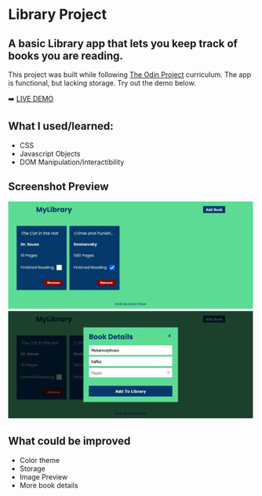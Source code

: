 # Library Project

## A basic Library app that lets you keep track of books you are reading.

This project was built while following [The Odin Project](https://www.theodinproject.com/) curriculum. The app is functional, but lacking storage. Try out the demo below.

➡️ [LIVE DEMO](https://azboss2021.github.io/library/)

## What I used/learned:

* CSS
* Javascript Objects
* DOM Manipulation/Interactibility

## Screenshot Preview

![screenshot](./screenshot_library_1.png?raw=true)
![screenshot](./screenshot_library_2.png?raw=true)

## What could be improved

* Color theme
* Storage
* Image Preview
* More book details
